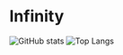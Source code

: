 # Infinity

![GitHub stats](https://github-readme-stats.vercel.app/api?username=Inf-inity&theme=midnight-purple&show_icons=true) ![Top Langs](https://github-readme-stats.vercel.app/api/top-langs/?username=Inf-inity&theme=midnight-purple&show_icons=true&layout=compact&card_width=445)
